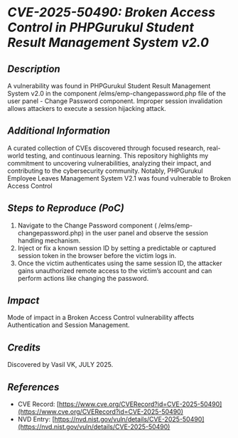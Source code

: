 # *CVE-2025-50490: Broken Access Control in PHPGurukul Student Result Management System v2.0*

## *Description*

A vulnerability was found in PHPGurukul Student Result Management System v2.0 in the component /elms/emp-changepassword.php file of the user panel - Change Password component. Improper session invalidation allows attackers to execute a session hijacking attack.

## *Additional Information*

A curated collection of CVEs discovered through focused research, real-world testing, and continuous learning. This repository highlights my commitment to uncovering vulnerabilities, analyzing their impact, and contributing to the cybersecurity community. Notably, PHPGurukul Employee Leaves Management System V2.1 was found vulnerable to Broken Access Control

## *Steps to Reproduce (PoC)*

1. Navigate to the Change Password component ( /elms/emp-changepassword.php) in the user panel and observe the session handling mechanism.
2. Inject or fix a known session ID by setting a predictable or captured session token in the browser before the victim logs in.
3. Once the victim authenticates using the same session ID, the attacker gains unauthorized remote access to the victim’s account and can perform actions like changing the password.

## *Impact*

Mode of impact in a Broken Access Control vulnerability affects Authentication and Session Management.

## *Credits*

Discovered by Vasil VK, JULY 2025.

## *References*

- CVE Record: [https://www.cve.org/CVERecord?id=CVE-2025-50490](https://www.cve.org/CVERecord?id=CVE-2025-50490)
- NVD Entry: [https://nvd.nist.gov/vuln/details/CVE-2025-50490](https://nvd.nist.gov/vuln/details/CVE-2025-50490)